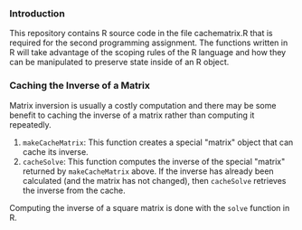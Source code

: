 ### Introduction
This repository contains R source code in the file cachematrix.R
that is required for the second programming assignment.
The functions written in R will take advantage of the scoping rules of
the R language and how they can be manipulated to preserve state inside
of an R object.

### Caching the Inverse of a Matrix

Matrix inversion is usually a costly computation and there may be some
benefit to caching the inverse of a matrix rather than computing it
repeatedly. 

1.  `makeCacheMatrix`: This function creates a special "matrix" object
    that can cache its inverse.
2.  `cacheSolve`: This function computes the inverse of the special
    "matrix" returned by `makeCacheMatrix` above. If the inverse has
    already been calculated (and the matrix has not changed), then
    `cacheSolve` retrieves the inverse from the cache.

Computing the inverse of a square matrix is done with the `solve`
function in R.

